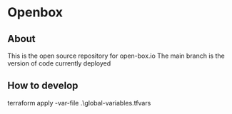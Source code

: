 # Openbox

## About

This is the open source repository for open-box.io
The main branch is the version of code currently deployed

## How to develop
terraform apply -var-file .\global-variables.tfvars 